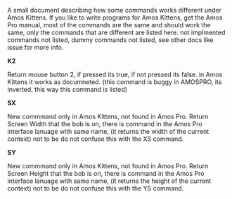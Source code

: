 A small document describing how some commands works different under Amos Kittens. If you like to write programs for Amos Kittens, get the Amos Pro manual, most of the commands are the same and should work the same, only the commands that are different are listed here. not implmented commands not listed, dummy commands not listed, see other docs like issue for more info.


**K2**

  Return mouse button 2, if pressed its true, if not pressed its false.
  in Amos Kittens it works as documneted.
  (this command is buggy in AMOSPRO, its inverted, this way this command is listed)
  
**SX**

  New commmand only in Amos Kittens, not found in Amos Pro.
  Return Screen Width that the bob is on, there is command in the Amos Pro interface lanuage with same name,
  (it returns the width of the current context)
  not to be do not confuse this with the XS command.
  
**SY**

  New commmand only in Amos Kittens, not found in Amos Pro.
  Return Screen Height that the bob is on, there is command in the Amos Pro interface lanuage with same name,
  (it returns the height of the current context)
  not to be do not confuse this with the YS command.

